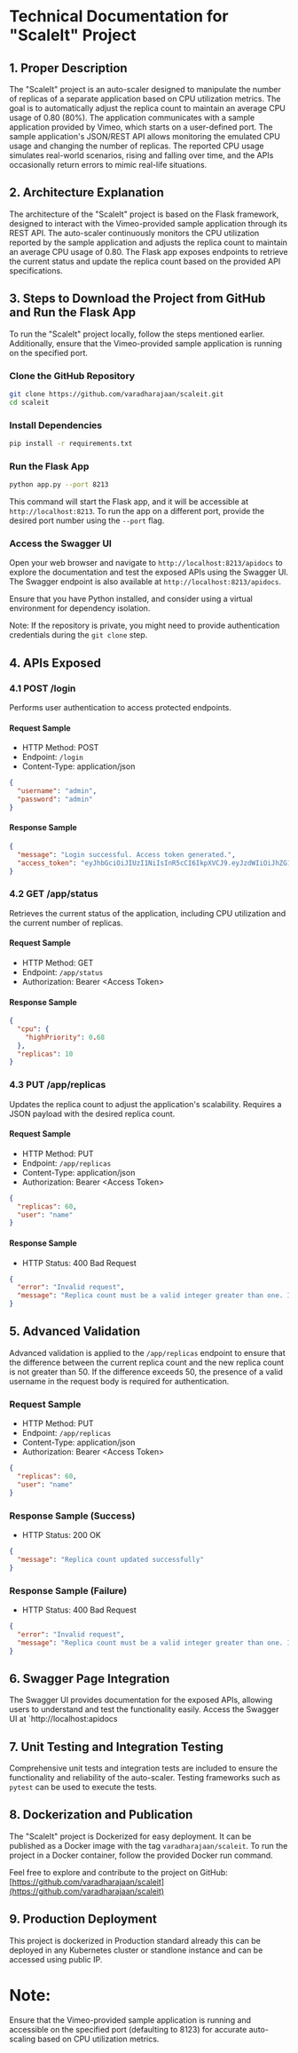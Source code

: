 # Technical Documentation for "ScaleIt" Project

## 1. Proper Description

The "ScaleIt" project is an auto-scaler designed to manipulate the number of replicas of a separate application based on CPU utilization metrics. The goal is to automatically adjust the replica count to maintain an average CPU usage of 0.80 (80%). The application communicates with a sample application provided by Vimeo, which starts on a user-defined port. The sample application's JSON/REST API allows monitoring the emulated CPU usage and changing the number of replicas. The reported CPU usage simulates real-world scenarios, rising and falling over time, and the APIs occasionally return errors to mimic real-life situations.

## 2. Architecture Explanation

The architecture of the "ScaleIt" project is based on the Flask framework, designed to interact with the Vimeo-provided sample application through its REST API. The auto-scaler continuously monitors the CPU utilization reported by the sample application and adjusts the replica count to maintain an average CPU usage of 0.80. The Flask app exposes endpoints to retrieve the current status and update the replica count based on the provided API specifications.

## 3. Steps to Download the Project from GitHub and Run the Flask App

To run the "ScaleIt" project locally, follow the steps mentioned earlier. Additionally, ensure that the Vimeo-provided sample application is running on the specified port.

### Clone the GitHub Repository

```bash
git clone https://github.com/varadharajaan/scaleit.git
cd scaleit
```

### Install Dependencies

```bash
pip install -r requirements.txt
```

### Run the Flask App

```bash
python app.py --port 8213
```

This command will start the Flask app, and it will be accessible at `http://localhost:8213`. To run the app on a different port, provide the desired port number using the `--port` flag.

### Access the Swagger UI

Open your web browser and navigate to `http://localhost:8213/apidocs` to explore the documentation and test the exposed APIs using the Swagger UI. The Swagger endpoint is also available at `http://localhost:8213/apidocs`.

Ensure that you have Python installed, and consider using a virtual environment for dependency isolation.

Note: If the repository is private, you might need to provide authentication credentials during the `git clone` step.

## 4. APIs Exposed

### 4.1 POST /login

Performs user authentication to access protected endpoints.

#### Request Sample

- HTTP Method: POST
- Endpoint: `/login`
- Content-Type: application/json

```json
{
  "username": "admin",
  "password": "admin"
}
```

#### Response Sample

```json
{
  "message": "Login successful. Access token generated.",
  "access_token": "eyJhbGciOiJIUzI1NiIsInR5cCI6IkpXVCJ9.eyJzdWIiOiJhZG1pbiIsImlhdCI6MTYzOTU2NTQwMH0.lSdqTH_h9-B3a3f6BW7q_TLl1eGqvcmTKGhE7f4MWnA"
}
```

### 4.2 GET /app/status

Retrieves the current status of the application, including CPU utilization and the current number of replicas.

#### Request Sample

- HTTP Method: GET
- Endpoint: `/app/status`
- Authorization: Bearer \<Access Token\>

#### Response Sample

```json
{
  "cpu": {
    "highPriority": 0.68
  },
  "replicas": 10
}
```

### 4.3 PUT /app/replicas

Updates the replica count to adjust the application's scalability. Requires a JSON payload with the desired replica count.

#### Request Sample

- HTTP Method: PUT
- Endpoint: `/app/replicas`
- Content-Type: application/json
- Authorization: Bearer \<Access Token\>

```json
{
  "replicas": 60,
  "user": "name"
}
```

#### Response Sample

- HTTP Status: 400 Bad Request

```json
{
  "error": "Invalid request",
  "message": "Replica count must be a valid integer greater than one. If replicas exceed 50, a valid username is required."
}
```

## 5. Advanced Validation

Advanced validation is applied to the `/app/replicas` endpoint to ensure that the difference between the current replica count and the new replica count is not greater than 50. If the difference exceeds 50, the presence of a valid username in the request body is required for authentication.

### Request Sample

- HTTP Method: PUT
- Endpoint: `/app/replicas`
- Content-Type: application/json
- Authorization: Bearer \<Access Token\>

```json
{
  "replicas": 60,
  "user": "name"
}
```

### Response Sample (Success)

- HTTP Status: 200 OK

```json
{
  "message": "Replica count updated successfully"
}
```

### Response Sample (Failure)

- HTTP Status: 400 Bad Request

```json
{
  "error": "Invalid request",
  "message": "Replica count must be a valid integer greater than one. If the difference between the current and new replica counts exceeds 50, a valid username is required."
}
```

## 6. Swagger Page Integration

The Swagger UI provides documentation for the exposed APIs, allowing users to understand and test the functionality easily. Access the Swagger UI at `http://localhost:apidocs

## 7. Unit Testing and Integration Testing

Comprehensive unit tests and integration tests are included to ensure the functionality and reliability of the auto-scaler. Testing frameworks such as `pytest` can be used to execute the tests.

## 8. Dockerization and Publication

The "ScaleIt" project is Dockerized for easy deployment. It can be published as a Docker image with the tag `varadharajaan/scaleit`. To run the project in a Docker container, follow the provided Docker run command.

Feel free to explore and contribute to the project on GitHub: [https://github.com/varadharajaan/scaleit](https://github.com/varadharajaan/scaleit)

## 9. Production Deployment

This project is dockerized in Production standard already this can be deployed in any Kubernetes cluster or standlone instance and can be accessed using public IP.

# Note:

Ensure that the Vimeo-provided sample application is running and accessible on the specified port (defaulting to 8123) for accurate auto-scaling based on CPU utilization metrics.